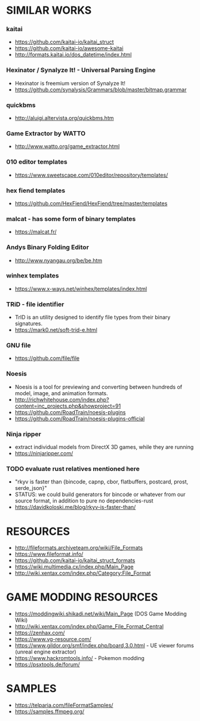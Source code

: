 # SIMILAR WORKS

### kaitai
- https://github.com/kaitai-io/kaitai_struct
- https://github.com/kaitai-io/awesome-kaitai
- http://formats.kaitai.io/dos_datetime/index.html

### Hexinator / Synalyze It! - Universal Parsing Engine
- Hexinator is freemium version of Synalyze It!
- https://github.com/synalysis/Grammars/blob/master/bitmap.grammar

### quickbms
- http://aluigi.altervista.org/quickbms.htm

### Game Extractor by WATTO
 - http://www.watto.org/game_extractor.html

### 010 editor templates
- https://www.sweetscape.com/010editor/repository/templates/

### hex fiend templates
- https://github.com/HexFiend/HexFiend/tree/master/templates

### malcat - has some form of binary templates
- https://malcat.fr/

### Andys Binary Folding Editor
- http://www.nyangau.org/be/be.htm

### winhex templates
- https://www.x-ways.net/winhex/templates/index.html

### TRiD - file identifier
- TrID is an utility designed to identify file types from their binary signatures.
- https://mark0.net/soft-trid-e.html

### GNU file
- https://github.com/file/file

### Noesis
- Noesis is a tool for previewing and converting between hundreds of model, image, and animation formats.
- http://richwhitehouse.com/index.php?content=inc_projects.php&showproject=91
- https://github.com/RoadTrain/noesis-plugins
- https://github.com/RoadTrain/noesis-plugins-official

### Ninja ripper
- extract individual models from DirectX 3D games, while they are running
- https://ninjaripper.com/



### TODO evaluate rust relatives mentioned here
- "rkyv is faster than {bincode, capnp, cbor, flatbuffers, postcard, prost, serde_json}"
- STATUS: we could build generators for bincode or whatever from our source format, in addition to pure no dependencies-rust
- https://davidkoloski.me/blog/rkyv-is-faster-than/




# RESOURCES
- http://fileformats.archiveteam.org/wiki/File_Formats
- https://www.fileformat.info/
- https://github.com/kaitai-io/kaitai_struct_formats
- https://wiki.multimedia.cx/index.php/Main_Page
- http://wiki.xentax.com/index.php/Category:File_Format




# GAME MODDING RESOURCES
- https://moddingwiki.shikadi.net/wiki/Main_Page     (DOS Game Modding Wiki)
- http://wiki.xentax.com/index.php/Game_File_Format_Central
- https://zenhax.com/
- https://www.vg-resource.com/
- https://www.gildor.org/smf/index.php/board,3.0.html - UE viewer forums (unreal engine extractor)
- https://www.hackromtools.info/ - Pokemon modding
- https://psxtools.de/forum/


# SAMPLES
- https://telparia.com/fileFormatSamples/
- https://samples.ffmpeg.org/
